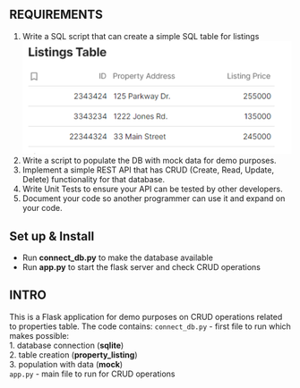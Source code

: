## REQUIREMENTS
1. Write a SQL script that can create a simple SQL table for listings 
![Listing table](static/listing_table.jpg)
2. Write a script to populate the DB with mock data for demo purposes.
3. Implement a simple REST API that has CRUD (Create, Read, Update, Delete) functionality for that database.
4. Write Unit Tests to ensure your API can be tested by other developers.
5. Document your code so another programmer can use it and expand on your code.


## Set up & Install

- Run **connect_db.py** to make the database available
- Run **app.py** to start the flask server and check CRUD operations


## INTRO

This is a Flask application for demo purposes on CRUD operations related to properties table.
The code contains:
`connect_db.py` - first file to run which makes possible:     
    1. database connection (**sqlite**)              
    2. table creation (**property_listing**)        
    3. population with data (**mock**)          
`app.py` - main file to run for CRUD operations

